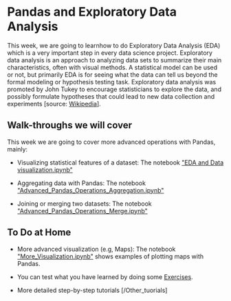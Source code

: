 # Pandas and Exploratory Data Analysis

This week, we are going to learnhow to do Exploratory Data Analysis (EDA) which is a very important step in every data science project. Exploratory data analysis is an approach to analyzing data sets to summarize their main characteristics, often with visual methods. A statistical model can be used or not, but primarily EDA is for seeing what the data can tell us beyond the formal modeling or hypothesis testing task. Exploratory data analysis was promoted by John Tukey to encourage statisticians to explore the data, and possibly formulate hypotheses that could lead to new data collection and experiments [source: [Wikipedia](https://en.wikipedia.org/wiki/Exploratory_data_analysis)].

## Walk-throughs we will cover
This week we are going to cover more advanced operations with Pandas, mainly:

- Visualizing statistical features of a dataset: The notebook ["EDA and Data visualization.ipynb"](https://colab.research.google.com/github/michalis0/DataMining_and_MachineLearning/blob/master/week3/EDA_and_Data_visualization.ipynb)

- Aggregating data with Pandas: The notebook ["Advanced_Pandas_Operations_Aggregation.ipynb"](https://colab.research.google.com/github/michalis0/DataMining_and_MachineLearning/blob/master/week3/Advanced_Pandas_Operations_Aggregation.ipynb)

- Joining or merging two datasets: The notebook ["Advanced_Pandas_Operations_Merge.ipynb"](https://colab.research.google.com/github/michalis0/DataMining_and_MachineLearning/blob/master/week3/Advanced_Pandas_Operations_Merge.ipynb)

## To Do at Home

- More advanced visualization (e.g, Maps): The notebook ["More_Visualization.ipynb"](https://colab.research.google.com/github/michalis0/DataMining_and_MachineLearning/blob/master/week3/More_Visualization.ipynb) shows examples of plotting maps with Pandas.

- You can test what you have learned by doing some [Exercises](https://github.com/michalis0/DataMining_and_MachineLearning/tree/master/week3/Exercises).

- More detailed step-by-step tutorials [/Other_tuorials]
